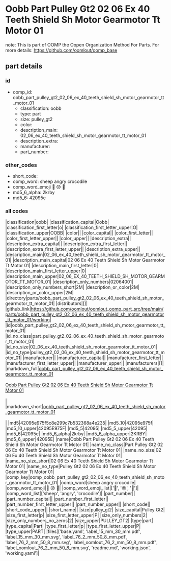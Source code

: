# Oobb Part Pulley Gt2 02 06 Ex 40 Teeth Shield Sh Motor Gearmotor Tt Motor 01  

note: This is part of OOMP the Oopen Organization Method For Parts. For more details: https://github.com/oomlout/oomp_base

##  part details





### id
* oomp_id: oobb_part_pulley_gt2_02_06_ex_40_teeth_shield_sh_motor_gearmotor_tt_motor_01
  * classification: oobb
  * type: part
  * size: pulley_gt2
  * color: 
  * description_main: 02_06_ex_40_teeth_shield_sh_motor_gearmotor_tt_motor_01
  * description_extra: 
  * manufacturer: 
  * part_number: 

### other_codes
* short_code: 
* oomp_word: sheep angry crocodile
* oomp_word_emoji :sheep: :angry: :crocodile:
* md5_6_alpha: 2krby
* md5_6: 42095e

### all codes 
|classification|oobb|
|classification_capital|Oobb|
|classification_first_letter|o|
|classification_first_letter_upper|O|
|classification_upper|OOBB|
|color||
|color_capital||
|color_first_letter||
|color_first_letter_upper||
|color_upper||
|description_extra||
|description_extra_capital||
|description_extra_first_letter||
|description_extra_first_letter_upper||
|description_extra_upper||
|description_main|02_06_ex_40_teeth_shield_sh_motor_gearmotor_tt_motor_01|
|description_main_capital|02 06 Ex 40 Teeth Shield Sh Motor Gearmotor Tt Motor 01|
|description_main_first_letter|0|
|description_main_first_letter_upper|0|
|description_main_upper|02_06_EX_40_TEETH_SHIELD_SH_MOTOR_GEARMOTOR_TT_MOTOR_01|
|description_only_numbers|02064001|
|description_only_numbers_short|2M|
|description_or_color|2M|
|description_or_color_upper|2M|
|directory|parts/oobb_part_pulley_gt2_02_06_ex_40_teeth_shield_sh_motor_gearmotor_tt_motor_01|
|distributors|[]|
|github_link|https://github.com/oomlout/oomlout_oomp_part_src/tree/main/parts/oobb_part_pulley_gt2_02_06_ex_40_teeth_shield_sh_motor_gearmotor_tt_motor_01/working|
|id|oobb_part_pulley_gt2_02_06_ex_40_teeth_shield_sh_motor_gearmotor_tt_motor_01|
|id_no_class|part_pulley_gt2_02_06_ex_40_teeth_shield_sh_motor_gearmotor_tt_motor_01|
|id_no_size|02_06_ex_40_teeth_shield_sh_motor_gearmotor_tt_motor_01|
|id_no_type|pulley_gt2_02_06_ex_40_teeth_shield_sh_motor_gearmotor_tt_motor_01|
|manufacturer||
|manufacturer_capital||
|manufacturer_first_letter||
|manufacturer_first_letter_upper||
|manufacturer_upper||
|manufacturers|[]|
|markdown_full|[oobb_part_pulley_gt2_02_06_ex_40_teeth_shield_sh_motor_gearmotor_tt_motor_01](https://github.com/oomlout/oomlout_oomp_part_src/tree/main/parts/oobb_part_pulley_gt2_02_06_ex_40_teeth_shield_sh_motor_gearmotor_tt_motor_01/working)<br>[](https://github.com/oomlout/oomlout_oomp_part_src/tree/main/parts/oobb_part_pulley_gt2_02_06_ex_40_teeth_shield_sh_motor_gearmotor_tt_motor_01/working)<br>[Oobb Part Pulley Gt2 02 06 Ex 40 Teeth Shield Sh Motor Gearmotor Tt Motor 01](https://github.com/oomlout/oomlout_oomp_part_src/tree/main/parts/oobb_part_pulley_gt2_02_06_ex_40_teeth_shield_sh_motor_gearmotor_tt_motor_01/working)<br><br>|
|markdown_short|[oobb_part_pulley_gt2_02_06_ex_40_teeth_shield_sh_motor_gearmotor_tt_motor_01](https://github.com/oomlout/oomlout_oomp_part_src/tree/main/parts/oobb_part_pulley_gt2_02_06_ex_40_teeth_shield_sh_motor_gearmotor_tt_motor_01/working)<br><br>|
|md5|42095e975f5c8e299c7b532368a4e235|
|md5_10|42095e975f|
|md5_10_upper|42095E975F|
|md5_5|42095|
|md5_5_upper|42095|
|md5_6|42095e|
|md5_6_alpha|2krby|
|md5_6_alpha_upper|2KRBY|
|md5_6_upper|42095E|
|name|Oobb Part Pulley Gt2 02 06 Ex 40 Teeth Shield Sh Motor Gearmotor Tt Motor 01|
|name_no_class|Part Pulley Gt2 02 06 Ex 40 Teeth Shield Sh Motor Gearmotor Tt Motor 01|
|name_no_size|02 06 Ex 40 Teeth Shield Sh Motor Gearmotor Tt Motor 01|
|name_no_size_short|02 06 Ex 40 Teeth Shield Sh Motor Gearmotor Tt Motor 01|
|name_no_type|Pulley Gt2 02 06 Ex 40 Teeth Shield Sh Motor Gearmotor Tt Motor 01|
|oomp_key|oomp_oobb_part_pulley_gt2_02_06_ex_40_teeth_shield_sh_motor_gearmotor_tt_motor_01|
|oomp_word|sheep angry crocodile|
|oomp_word_emoji|:sheep: :angry: :crocodile:|
|oomp_word_emoji_list|[':sheep:', ':angry:', ':crocodile:']|
|oomp_word_list|['sheep', 'angry', 'crocodile']|
|part_number||
|part_number_capital||
|part_number_first_letter||
|part_number_first_letter_upper||
|part_number_upper||
|short_code||
|short_code_upper||
|short_name||
|size|pulley_gt2|
|size_capital|Pulley Gt2|
|size_first_letter|p|
|size_first_letter_upper|P|
|size_only_numbers|2|
|size_only_numbers_no_zeros|2|
|size_upper|PULLEY_GT2|
|type|part|
|type_capital|Part|
|type_first_letter|p|
|type_first_letter_upper|P|
|type_upper|PART|
|files|['base.yaml', 'label_15_mm_30_mm.pdf', 'label_15_mm_30_mm.svg', 'label_76_2_mm_50_8_mm.pdf', 'label_76_2_mm_50_8_mm.svg', 'label_oomlout_76_2_mm_50_8_mm.pdf', 'label_oomlout_76_2_mm_50_8_mm.svg', 'readme.md', 'working.json', 'working.yaml']|
